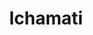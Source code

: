 ---
title: "Ichamati"
title_bn: "ইছামতি নদী"
description: "Ichamati river starts from the Jamuna river and ends at the Karatoya river. It covers Supgacha, Pangasi, Brahmagacha, Bagbati of Sirajganj."
---